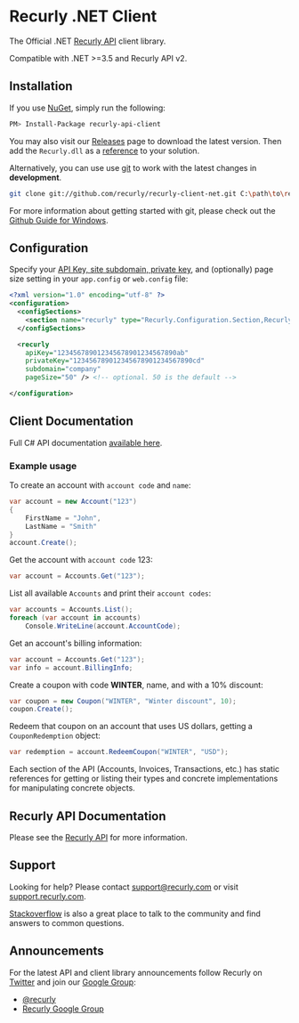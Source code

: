# Recurly .NET Client

The Official .NET [Recurly API](https://docs.recurly.com/api) client library.

Compatible with .NET >=3.5 and Recurly API v2.

## Installation

If you use [NuGet](http://www.nuget.org/), simply run the following:

```sh
PM> Install-Package recurly-api-client
```

You may also visit our [Releases](https://github.com/recurly/recurly-client-net/releases) page to download the latest version. Then add the `Recurly.dll` as a [reference](http://msdn.microsoft.com/en-us/library/hh708954.aspx) to your solution.

Alternatively, you can use use [git](http://git-scm.com/) to work with the latest changes in **development**.

```sh
git clone git://github.com/recurly/recurly-client-net.git C:\path\to\recurly
```

For more information about getting started with git, please check out the
[Github Guide for Windows](http://github.com/guides/using-git-and-github-for-the-windows-for-newbies).

## Configuration

Specify your [API Key, site subdomain, private key](https://app.recurly.com/go/developer/api_access), and (optionally) page size setting in your `app.config` or `web.config` file:

```xml
<?xml version="1.0" encoding="utf-8" ?>
<configuration>
  <configSections>
    <section name="recurly" type="Recurly.Configuration.Section,Recurly"/>
  </configSections>

  <recurly
    apiKey="123456789012345678901234567890ab"
    privateKey="123456789012345678901234567890cd"
    subdomain="company"
	pageSize="50" /> <!-- optional. 50 is the default -->

</configuration>
```

## Client Documentation

Full C# API documentation [available here](./examples.md).

### Example usage
To create an account with `account code` and `name`:

```c#
var account = new Account("123")
{
	FirstName = "John",
	LastName = "Smith"
}
account.Create();
```

Get the account with `account code` 123:

```c#
var account = Accounts.Get("123");
```

List all available `Accounts` and print their `account codes`:

```c#
var accounts = Accounts.List();
foreach (var account in accounts)
	Console.WriteLine(account.AccountCode);
```

Get an account's billing information:

```c#
var account = Accounts.Get("123");
var info = account.BillingInfo;
```

Create a coupon with code **WINTER**, name, and with a 10% discount:

```c#
var coupon = new Coupon("WINTER", "Winter discount", 10);
coupon.Create();
```

Redeem that coupon on an account that uses US dollars, getting a `CouponRedemption` object:

```c#
var redemption = account.RedeemCoupon("WINTER", "USD");
```

Each section of the API (Accounts, Invoices, Transactions, etc.) has static references for getting or listing their types and concrete implementations for manipulating concrete objects.

## Recurly API Documentation

Please see the [Recurly API](https://docs.recurly.com/api) for more information.

## Support
Looking for help? Please contact [support@recurly.com](mailto:support@recurly.com) or visit [support.recurly.com](https://support.recurly.com).

[Stackoverflow](http://stackoverflow.com/questions/tagged/recurly) is also a great place to talk to the community and find answers to common questions.

## Announcements

For the latest API and client library announcements follow Recurly on [Twitter](https://twitter.com/recurly) and join our [Google Group](http://groups.google.com/group/recurly-api):

- [@recurly](https://twitter.com/recurly)
- [Recurly Google Group](http://groups.google.com/group/recurly-api)
